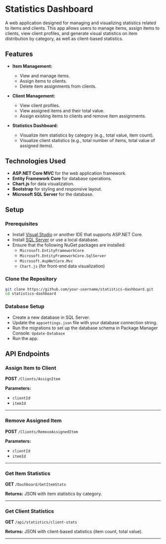 # Statistics Dashboard

A web application designed for managing and visualizing statistics related to items and clients. This app allows users to manage items, assign items to clients, view client profiles, and generate visual statistics on item distribution by category, as well as client-based statistics.

## Features

- **Item Management:**
  - View and manage items.
  - Assign items to clients.
  - Delete item assignments from clients.

- **Client Management:**
  - View client profiles.
  - View assigned items and their total value.
  - Assign existing items to clients and remove item assignments.

- **Statistics Dashboard:**
  - Visualize item statistics by category (e.g., total value, item count).
  - Visualize client statistics (e.g., total number of items, total value of assigned items).

## Technologies Used

- **ASP.NET Core MVC** for the web application framework.
- **Entity Framework Core** for database operations.
- **Chart.js** for data visualization.
- **Bootstrap** for styling and responsive layout.
- **Microsoft SQL Server** for the database.

## Setup

### Prerequisites

- Install [Visual Studio](https://visualstudio.microsoft.com/) or another IDE that supports ASP.NET Core.
- Install [SQL Server](https://www.microsoft.com/en-us/sql-server/sql-server-downloads) or use a local database.
- Ensure that the following NuGet packages are installed:
  - `Microsoft.EntityFrameworkCore`
  - `Microsoft.EntityFrameworkCore.SqlServer`
  - `Microsoft.AspNetCore.Mvc`
  - `Chart.js` (for front-end data visualization)

### Clone the Repository

```bash
git clone https://github.com/your-username/statistics-dashboard.git
cd statistics-dashboard
```
### Database Setup
- Create a new database in SQL Server.
- Update the `appsettings.json` file with your database connection string.
- Run the migrations to set up the database schema in Package Manager Console: `Update-Database`
- Run the app.


## API Endpoints

### Assign Item to Client

**POST** `/Clients/AssignItem`

**Parameters:**
- `clientId`
- `itemId`

---

### Remove Assigned Item

**POST** `/Clients/RemoveAssignedItem`

**Parameters:**
- `clientId`
- `itemId`

---

### Get Item Statistics

**GET** `/Dashboard/GetItemStats`

**Returns:** JSON with item statistics by category.

---

### Get Client Statistics

**GET** `/api/statistics/client-stats`

**Returns:** JSON with client-based statistics (item count, total value).

---
